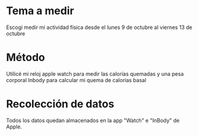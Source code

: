 # Tema a medir
Escogí medir mi actividad física desde el lunes 9 de octubre al viernes 13 de octubre

# Método
Utilicé mi reloj apple watch para medir las calorías quemadas y una pesa corporal Inbody para calcular mi quema de calorías basal

# Recolección de datos
Todos los datos quedan almacenados en la app "Watch" e "InBody" de Apple.

